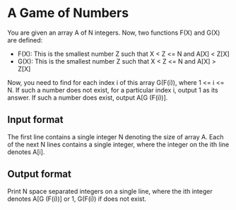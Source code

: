 # A Game of Numbers

You are given an array A of N integers. Now, two functions F(X) and G(X) are defined:

- F(X): This is the smallest number Z such that X < Z <= N and A[X] < Z[X]
- G(X): This is the smallest number Z such that X < Z <= N and A[X] > Z[X]

Now, you need to find for each index i of this array G(F(i)), where 1 <= i <= N. If such a number does not exist, for a particular index i, output 1 as its answer. If such a number does exist, output A[G (F(i))].

## Input format

The first line contains a single integer N denoting the size of array A. Each of the next N lines contains a single integer, where the integer on the ith line denotes A[i].

## Output format

Print N space separated integers on a single line, where the ith integer denotes A[G (F(i))] or 1, G(F(i)) if does not exist.

